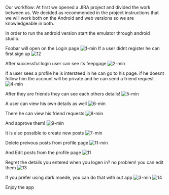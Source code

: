Our workflow:
At first we opened a JIRA project and divided the work between us.
We decided as recommended in the project instructions that we will work both on the Android and web versions so we are knowledgeable in both.

In order to run the android version start the emulator through android studio. 

Foobar will open on the Login page
![1-min](https://github.com/NogaBenAvraham/Foobar_Android/assets/114875342/3cc4b0ad-da88-4bfb-bcbf-f6b58014961a)
If a user didnt register he can first sign up
![12](https://github.com/NogaBenAvraham/Foobar_Android/assets/114875342/de6d55e5-9b45-4f24-a82c-44b92f83e9f0)

After successful login user can see its feepgage
![2-min](https://github.com/NogaBenAvraham/Foobar_Android/assets/114875342/68a72f47-6409-4d02-9b3b-c0288b5d199f)

If a user sees a profile he is intersteed in he can go to his page. if he doesnt follow him the account will be private and he can send a friend request
![4-min](https://github.com/NogaBenAvraham/Foobar_Android/assets/114875342/5c6f2a61-62c7-47e2-a056-1d4f773b1a9c)

After they are friends they can see each others details!
![5-min](https://github.com/NogaBenAvraham/Foobar_Android/assets/114875342/d6fc3f7e-8f95-4d2a-8edb-4280a41122b5)

A user can view his own details as well
![6-min](https://github.com/NogaBenAvraham/Foobar_Android/assets/114875342/278293e2-774c-448d-b8de-552e51825d9c)

There he can view his friend requests
![8-min](https://github.com/NogaBenAvraham/Foobar_Android/assets/114875342/084ac7e0-6a09-4de2-ba97-7f8041898c66)

And approve them!
![9-min](https://github.com/NogaBenAvraham/Foobar_Android/assets/114875342/68ad781c-1b4a-4f03-a176-6d429c7716ad)

It is also possible to create new posts
![7-min](https://github.com/NogaBenAvraham/Foobar_Android/assets/114875342/602c8fc7-3b19-43d8-a06f-523c1e3f1667)

Delete preivous posts from profile page
![11-min](https://github.com/NogaBenAvraham/Foobar_Android/assets/114875342/eb30c026-3875-4cbc-a9d5-3a57812ffdfa)

And Edit posts from the profile page
![11](https://github.com/NogaBenAvraham/Foobar_Android/assets/114875342/ed38328e-cb3b-48d8-8930-3bcc5b6a1714)

Regret the details you entered when you logen in? no problem! you can edit them
![13](https://github.com/NogaBenAvraham/Foobar_Android/assets/114875342/522381cb-c79c-4156-8cff-48a3225b9e45)

If you prefer using dark moede, you can do that with out app
![3-min](https://github.com/NogaBenAvraham/Foobar_Android/assets/114875342/5536007c-39f7-4a73-8093-42435e8363dc)
![14](https://github.com/NogaBenAvraham/Foobar_Android/assets/114875342/71819f96-c2a6-4993-8a47-4f3f74dea41e)

Enjoy the app

